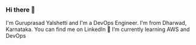 ### Hi there 👋
I'm Guruprasad Yalshetti and I'm a DevOps Engineer. I'm from Dharwad, Karnataka. You can find me on LinkedIn
🌱 I’m currently learning AWS and DevOps
<!--
**GuruprasadYALSHETTI/GuruprasadYalshetti** is a ✨ _special_ ✨ repository because its `README.md` (this file) appears on your GitHub profile.

Here are some ideas to get you started:

- 🔭 I’m currently working on ...
- 🌱 I’m currently learning ...
- 👯 I’m looking to collaborate on ...
- 🤔 I’m looking for help with ...
- 💬 Ask me about ...
- 📫 How to reach me: ...
- 😄 Pronouns: ...
- ⚡ Fun fact: ...
-->
